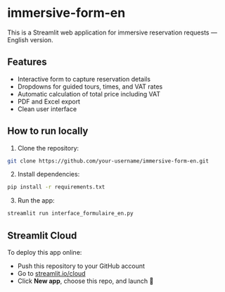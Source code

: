# immersive-form-en

This is a Streamlit web application for immersive reservation requests — English version.

## Features

- Interactive form to capture reservation details
- Dropdowns for guided tours, times, and VAT rates
- Automatic calculation of total price including VAT
- PDF and Excel export
- Clean user interface

## How to run locally

1. Clone the repository:
```bash
git clone https://github.com/your-username/immersive-form-en.git
```

2. Install dependencies:
```bash
pip install -r requirements.txt
```

3. Run the app:
```bash
streamlit run interface_formulaire_en.py
```

## Streamlit Cloud

To deploy this app online:
- Push this repository to your GitHub account
- Go to [streamlit.io/cloud](https://streamlit.io/cloud)
- Click **New app**, choose this repo, and launch 🚀
